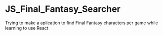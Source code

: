 # JS_Final_Fantasy_Searcher
Trying to make a aplication to find Final Fantasy characters per game while learning to use React
